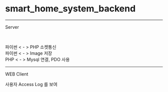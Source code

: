 # smart_home_system_backend
<hr>
<p>Server</p></br>

파이썬 < - > PHP 소켓통신</br>
파이썬 < - > Image 저장</br>
PHP < - > Mysql 연결, PDO 사용</br>

<hr>

<p>WEB Client</p> 
사용자 Access Log 를 보여
